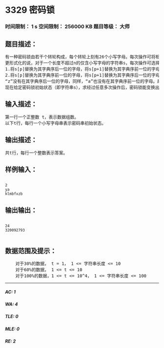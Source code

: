 # 3329 密码锁   
### 时间限制： 1 s     空间限制： 256000 KB     题目等级： 大师  
## 题目描述：  

<pre>
有一种密码锁由若干个转轮构成，每个转轮上刻有26个小写字母。每次操作可将相邻两个转轮上的字母进行一次反向的增减。
更形式化的说，对于一个长度不超过n的仅含小写字母的字符串s，每次操作可选择一个p（1 <= p < |s|），进行下述两个动作之一：
1.将s[p]替换为其字典序后一位的字母，将s[p+1]替换为其字典序前一位的字母
2.将s[p]替换为其字典序前一位的字母，将s[p+1]替换为其字典序后一位的字母
“z”没有在其字典序后一位的字母，同样，“a”也没有在其字典序前一位的字母。故无法对其进行相应的操作。
现在给定密码锁初始状态（即字符串s），求经过任意多次操作后，密码锁能变换出多少种与初始状态不同的状态（即至少一位上的字母与s该位的字母不同）。答案对1000000007（10^9 + 7）取模。
</pre>
  
  
## 输入描述：  

<pre>
第一行一个正整数 t，表示数据组数。
以下t行，每行一个小写字母串表示密码串初始状态。
</pre>
  
  
## 输出描述：  

<pre>
共t行，每行一个整数表示答案。
</pre>
  
  
## 样例输入：  

<pre><code>
2
ya
klmbfxzb
</code></pre>
  
  
## 输出输出：  

<pre><code>
24
320092793
 
</code></pre>
  
  
## 数据范围及提示：  

<pre>
    对于30%的数据， t = 1， 1 <= 字符串长度 <= 10
    对于60%的数据， 1 <= t <= 10
    对于100%的数据，1 <= t <= 10^4， 1 <= 字符串长度 <= 100
</pre>
  
  
***  

##### AC: 1  
##### WA: 4  
##### TLE: 0  
##### MLE: 0  
##### RE: 2  
